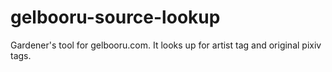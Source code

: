 # gelbooru-source-lookup
Gardener's tool for gelbooru.com. It looks up for artist tag and original pixiv tags.
